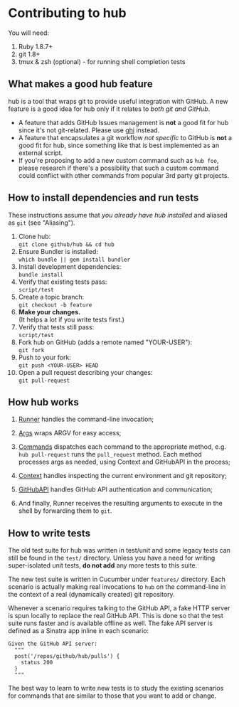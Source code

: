 Contributing to hub
===================

You will need:

1. Ruby 1.8.7+
2. git 1.8+
3. tmux & zsh (optional) - for running shell completion tests

## What makes a good hub feature

hub is a tool that wraps git to provide useful integration with GitHub. A new
feature is a good idea for hub only if it relates to *both git and GitHub*.

* A feature that adds GitHub Issues management is **not** a good fit for hub
  since it's not git-related. Please use [ghi](https://github.com/stephencelis/ghi)
  instead.
* A feature that encapsulates a git workflow *not specific* to GitHub is **not**
  a good fit for hub, since something like that is best implemented as an
  external script.
* If you're proposing to add a new custom command such as `hub foo`, please
  research if there's a possibility that such a custom command could conflict
  with other commands from popular 3rd party git projects.

## How to install dependencies and run tests

These instructions assume that _you already have hub installed_ and aliased as
`git` (see "Aliasing").

1. Clone hub:  
    `git clone github/hub && cd hub`
1. Ensure Bundler is installed:  
    `which bundle || gem install bundler`
1. Install development dependencies:  
    `bundle install`
2. Verify that existing tests pass:  
    `script/test`
3. Create a topic branch:  
    `git checkout -b feature`
4. **Make your changes.**  
   (It helps a lot if you write tests first.)
5. Verify that tests still pass:  
    `script/test`
6. Fork hub on GitHub (adds a remote named "YOUR-USER"):  
    `git fork`
7. Push to your fork:  
    `git push <YOUR-USER> HEAD`
8. Open a pull request describing your changes:  
    `git pull-request`

## How hub works

1.  [Runner](lib/hub/runner.rb#files) handles the command-line invocation;

2.  [Args](lib/hub/args.rb#files) wraps ARGV for easy access;

3.  [Commands](lib/hub/commands.rb#files) dispatches each command to the
    appropriate method, e.g. `hub pull-request` runs the `pull_request`
    method. Each method processes args as needed, using Context and GitHubAPI
    in the process;

4.  [Context](lib/hub/context.rb#files) handles inspecting the current
    environment and git repository;

5.  [GitHubAPI](lib/hub/github_api.rb#files) handles GitHub API authentication
    and communication;

6.  And finally, Runner receives the resulting arguments to execute in the
    shell by forwarding them to `git`.

## How to write tests

The old test suite for hub was written in test/unit and some legacy tests can
still be found in the `test/` directory. Unless you have a need for writing
super-isolated unit tests, **do not add** any more tests to this suite.

The new test suite is written in Cucumber under `features/` directory. Each
scenario is actually making real invocations to `hub` on the command-line in the
context of a real (dynamically created) git repository.

Whenever a scenario requires talking to the GitHub API, a fake HTTP server is
spun locally to replace the real GitHub API. This is done so that the test suite
runs faster and is available offline as well. The fake API server is defined
as a Sinatra app inline in each scenario:

```
Given the GitHub API server:
  """
  post('/repos/github/hub/pulls') {
    status 200
  }
  """
```

The best way to learn to write new tests is to study the existing scenarios for
commands that are similar to those that you want to add or change.
